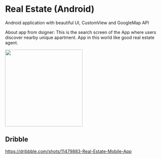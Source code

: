 # Real Estate (Android)

Android application with beautiful UI, CustomView and GoogleMap API

About app from dsigner:
This is the search screen of the App where users discover nearby unique apartment. App in this world like good real estate agent.

  <img src="https://cdn.dribbble.com/users/1584999/screenshots/11479883/media/856602c6625a358460d4d5aba85070ba.png" width="250" >

## Dribble
https://dribbble.com/shots/11479883-Real-Estate-Mobile-App
